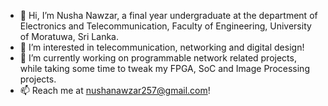 - 👋 Hi, I’m Nusha Nawzar, a final year undergraduate at the department of Electronics and Telecommunication, Faculty of Engineering, University of Moratuwa, Sri Lanka.
- 👀 I’m interested in telecommunication, networking and digital design!
- 🌱 I’m currently working on programmable network related projects, while taking some time to tweak my FPGA, SoC and Image Processing projects. 
- 📫 Reach me at nushanawzar257@gmail.com!

<!---
NushaNawzar/NushaNawzar is a ✨ special ✨ repository because its `README.md` (this file) appears on your GitHub profile.
You can click the Preview link to take a look at your changes.
--->
